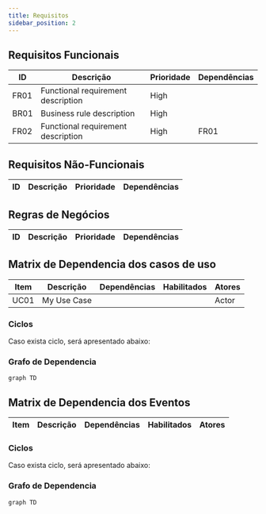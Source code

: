 ```yaml
---
title: Requisitos
sidebar_position: 2
---
```

## Requisitos Funcionais

| ID   | Descrição    |Prioridade   | Dependências           |
|------|--------------|-------------|------------------------|
|FR01|Functional requirement description|High||
|BR01|Business rule description|High||
|FR02|Functional requirement description|High|FR01|

## Requisitos Não-Funcionais

| ID   | Descrição    |Prioridade   | Dependências           |
|------|--------------|-------------|------------------------|


## Regras de Negócios

| ID   | Descrição    |Prioridade   | Dependências           |
|------|--------------|-------------|------------------------|



## Matrix de Dependencia dos casos de uso
| Item | Descrição | Dependências | Habilitados | Atores |
| --- | --- | --- | --- | --- |
| UC01 | My Use Case |  |  | Actor |


### Ciclos
Caso exista ciclo, será apresentado abaixo:






### Grafo de Dependencia
```mermaid
graph TD

```

## Matrix de Dependencia dos Eventos
| Item | Descrição | Dependências | Habilitados | Atores |
| --- | --- | --- | --- | --- |


### Ciclos
Caso exista ciclo, será apresentado abaixo:






### Grafo de Dependencia
```mermaid
graph TD

```

